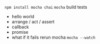 `npm install mocha chai`
`mocha`
build tests
- hello world
- arrange / act / assert
- callback
- promise
- what if it fails
rerun mocha
`mocha --watch`
